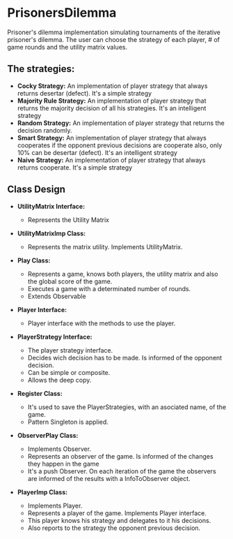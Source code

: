 PrisonersDilemma
================

Prisoner's dilemma implementation simulating tournaments of the iterative prisoner's dilemma. The user can choose the strategy of each player, # of game rounds and the utility matrix values.

## The strategies:

*	**Cocky Strategy:** An implementation of player strategy that always returns desertar (defect). It's a simple strategy
*	**Majority Rule Strategy:** An implementation of player strategy that returns the majority decision of all his strategies. It's an intelligent strategy
*	**Random Strategy:** An implementation of player strategy that returns the decision randomly.
*	**Smart Strategy:** An implementation of player strategy that always cooperates if the opponent previous decisions are cooperate also, only 10% can be desertar (defect). It's an intelligent strategy 
*	**Naive Strategy:** An implementation of player strategy that always returns cooperate. It's a simple strategy

## Class Design 

*	**UtilityMatrix Interface:** 
	* Represents the Utility Matrix

*	**UtilityMatrixImp Class:** 
	* Represents the matrix utility. Implements UtilityMatrix.

*	**Play Class:**
	* Represents a game, knows both players, the utility matrix and also the global score of the game.
	* Executes a game with a determinated number of rounds.
	* Extends Observable 

*	**Player Interface:**
	* Player interface with the methods to use the player.

*	**PlayerStrategy Interface:**
 	* The player strategy interface.
 	* Decides wich decision has to be made. Is informed of the opponent decision.
 	* Can be simple or composite.
	* Allows the deep copy.

*	**Register Class:**
 	* It's used to save the PlayerStrategies, with an asociated name, of the game.
 	* Pattern Singleton is applied.

*	**ObserverPlay Class:**
	* Implements Observer.
	* Represents an observer of the game. Is informed of the changes they happen in the game
	* It's a push Observer. On each iteration of the game the observers are informed of the results with a InfoToObserver object.

*	**PlayerImp Class:**
	* Implements Player.
 	* Represents a player of the game. Implements Player interface.
	* This player knows his strategy and delegates to it his decisions. 
	* Also reports to the strategy the opponent previous decision.

